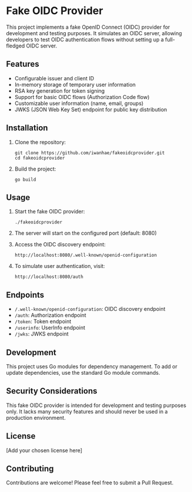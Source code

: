 # Fake OIDC Provider

This project implements a fake OpenID Connect (OIDC) provider for development
and testing purposes. It simulates an OIDC server, allowing developers to test
OIDC authentication flows without setting up a full-fledged OIDC server.

## Features

- Configurable issuer and client ID
- In-memory storage of temporary user information
- RSA key generation for token signing
- Support for basic OIDC flows (Authorization Code flow)
- Customizable user information (name, email, groups)
- JWKS (JSON Web Key Set) endpoint for public key distribution

## Installation

1. Clone the repository:
   ```
   git clone https://github.com/iwanhae/fakeoidcprovider.git
   cd fakeoidcprovider
   ```

2. Build the project:
   ```
   go build
   ```

## Usage

1. Start the fake OIDC provider:
   ```
   ./fakeoidcprovider
   ```

2. The server will start on the configured port (default: 8080)

3. Access the OIDC discovery endpoint:
   ```
   http://localhost:8080/.well-known/openid-configuration
   ```

4. To simulate user authentication, visit:
   ```
   http://localhost:8080/auth
   ```

## Endpoints

- `/.well-known/openid-configuration`: OIDC discovery endpoint
- `/auth`: Authorization endpoint
- `/token`: Token endpoint
- `/userinfo`: UserInfo endpoint
- `/jwks`: JWKS endpoint

## Development

This project uses Go modules for dependency management. To add or update
dependencies, use the standard Go module commands.

## Security Considerations

This fake OIDC provider is intended for development and testing purposes only.
It lacks many security features and should never be used in a production
environment.

## License

[Add your chosen license here]

## Contributing

Contributions are welcome! Please feel free to submit a Pull Request.
